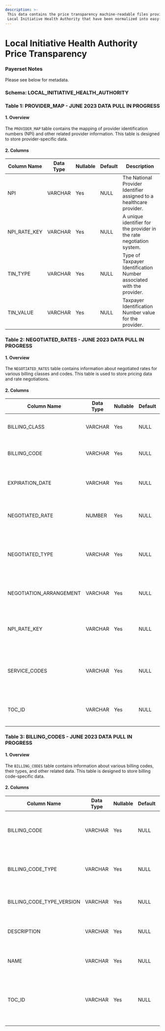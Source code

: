 ```yaml
---
description: >-
 This data contains the price transparency machine-readable files provided by
 Local Initiative Health Authority that have been normalized into easy-to-use tables.
---
```


# Local Initiative Health Authority Price Transparency

### Payerset Notes

Please see below for metadata.

### Schema: LOCAL_INITIATIVE_HEALTH_AUTHORITY

### Table 1: PROVIDER\_MAP - JUNE 2023 DATA PULL IN PROGRESS

#### 1. Overview

The `PROVIDER_MAP` table contains the mapping of provider identification numbers (NPI) and other related provider information. This table is designed to store provider-specific data.

#### 2. Columns

| Column Name     | Data Type | Nullable | Default | Description                             |
| ------------------- | --------- | -------- | ------- | -------------------------------------------------------------------- |
| NPI         | VARCHAR  | Yes   | NULL  | The National Provider Identifier assigned to a healthcare provider. |
| NPI\_RATE\_KEY | VARCHAR  | Yes   | NULL  | A unique identifier for the provider in the rate negotiation system. |
| TIN\_TYPE      | VARCHAR  | Yes   | NULL  | Type of Taxpayer Identification Number associated with the provider. |
| TIN\_VALUE     | VARCHAR  | Yes   | NULL  | Taxpayer Identification Number value for the provider.        |

### Table 2: NEGOTIATED\_RATES - JUNE 2023 DATA PULL IN PROGRESS

#### 1. Overview

The `NEGOTIATED_RATES` table contains information about negotiated rates for various billing classes and codes. This table is used to store pricing data and rate negotiations.

#### 2. Columns

| Column Name       | Data Type | Nullable | Default | Description                             |
| ------------------------ | --------- | -------- | ------- | -------------------------------------------------------------------- |
| BILLING\_CLASS      | VARCHAR  | Yes   | NULL  | The class or category of the billing code.              |
| BILLING\_CODE      | VARCHAR  | Yes   | NULL  | A unique identifier for the specific billing code.          |
| EXPIRATION\_DATE     | VARCHAR  | Yes   | NULL  | The expiration date of the negotiated rate.             |
| NEGOTIATED\_RATE     | NUMBER  | Yes   | NULL  | The negotiated rate for the specified billing code.         |
| NEGOTIATED\_TYPE     | VARCHAR  | Yes   | NULL  | The type of the negotiated rate (e.g., fixed, percentage, etc.).   |
| NEGOTIATION\_ARRANGEMENT | VARCHAR  | Yes   | NULL  | The arrangement for the negotiated rate.               |
| NPI\_RATE\_KEY   | VARCHAR  | Yes   | NULL  | A unique identifier for the provider in the rate negotiation system. |
| SERVICE\_CODES           | VARCHAR   | Yes      | NULL    | The associated service codes for the negotiated rate.                |
| TOC\_ID           | VARCHAR   | Yes      | NULL    | Links to the Reporting Plan ID in the table of contents.             |

### Table 3: BILLING\_CODES - JUNE 2023 DATA PULL IN PROGRESS

#### 1. Overview

The `BILLING_CODES` table contains information about various billing codes, their types, and other related data. This table is designed to store billing code-specific data.

#### 2. Columns

| Column Name         | Data Type | Nullable | Default | Description                                 |
| ---------------------------- | --------- | -------- | ------- | --------------------------------------------------------------------------- |
| BILLING\_CODE        | VARCHAR  | Yes   | NULL  | A unique identifier for the specific billing code.             |
| BILLING\_CODE\_TYPE     | VARCHAR  | Yes   | NULL  | The type or standard of the billing code (e.g., ICD-10, CPT, etc.).     |
| BILLING\_CODE\_TYPE\_VERSION | VARCHAR  | Yes   | NULL  | The version of the billing code type.                    |
| DESCRIPTION         | VARCHAR  | Yes   | NULL  | A description of the billing code.                     |
| NAME             | VARCHAR  | Yes   | NULL  | The name or title of the billing code.                   |
| TOC\_ID           | VARCHAR  | Yes   | NULL  | The unique identifier for the table of contents entry for the billing code. |
